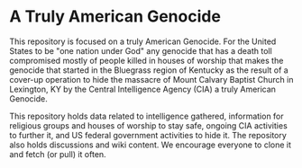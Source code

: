 # A Truly American Genocide
This repository is focused on a truly American Genocide.  For the United States to be "one nation under God" any genocide that has a death toll compromised mostly of people killed in houses of worship that makes the genocide that started in the Bluegrass region of Kentucky as the result of a cover-up operation to hide the massacre of Mount Calvary Baptist Church in Lexington, KY by the Central Intelligence Agency (CIA) a truly American Genocide.

This repository holds data related to intelligence gathered, information for religious groups and houses of worship to stay safe, ongoing CIA activities to further it, and US federal government activities to hide it.  The repository also holds discussions and wiki content.  We encourage everyone to clone it and fetch (or pull) it often.
